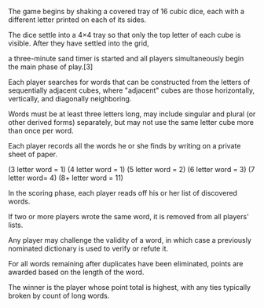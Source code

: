 The game begins by shaking a covered tray of 16 cubic dice, each with a different letter printed on each of its sides. 

The dice settle into a 4×4 tray so that only the top letter of each cube is visible. After they have settled into the grid, 

a three-minute sand timer is started and all players simultaneously begin the main phase of play.[3]

Each player searches for words that can be constructed from the letters of sequentially adjacent cubes, where "adjacent" cubes are those horizontally, vertically, and diagonally neighboring. 

Words must be at least three letters long, may include singular and plural (or other derived forms) separately, but may not use the same letter cube more than once per word. 

Each player records all the words he or she finds by writing on a private sheet of paper. 

(3 letter word =	1)
(4 letter word =	1)
(5 letter word =	2)
(6 letter word =	3)
(7 letter word=	4)
(8+ letter word =	11)

In the scoring phase, each player reads off his or her list of discovered words. 

If two or more players wrote the same word, it is removed from all players' lists. 

Any player may challenge the validity of a word, in which case a previously nominated dictionary is used to verify or refute it. 

For all words remaining after duplicates have been eliminated, points are awarded based on the length of the word.

 The winner is the player whose point total is highest, with any ties typically broken by count of long words.
